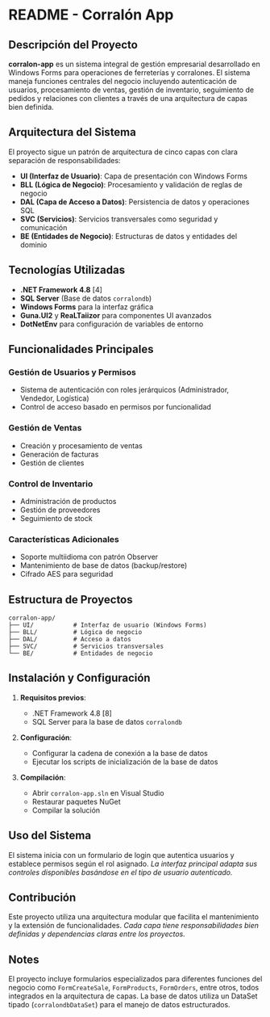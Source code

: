 # README - Corralón App

## Descripción del Proyecto

**corralon-app** es un sistema integral de gestión empresarial desarrollado en Windows Forms para operaciones de ferreterías y corralones. El sistema maneja funciones centrales del negocio incluyendo autenticación de usuarios, procesamiento de ventas, gestión de inventario, seguimiento de pedidos y relaciones con clientes a través de una arquitectura de capas bien definida. <cite/>

## Arquitectura del Sistema

El proyecto sigue un patrón de arquitectura de cinco capas con clara separación de responsabilidades:

- **UI (Interfaz de Usuario)**: Capa de presentación con Windows Forms
- **BLL (Lógica de Negocio)**: Procesamiento y validación de reglas de negocio <cite/>
- **DAL (Capa de Acceso a Datos)**: Persistencia de datos y operaciones SQL  
- **SVC (Servicios)**: Servicios transversales como seguridad y comunicación <cite/>
- **BE (Entidades de Negocio)**: Estructuras de datos y entidades del dominio <cite/>

## Tecnologías Utilizadas

- **.NET Framework 4.8** [4]
- **SQL Server** (Base de datos `corralondb`) <cite/>
- **Windows Forms** para la interfaz gráfica
- **Guna.UI2** y **ReaLTaiizor** para componentes UI avanzados <cite/>
- **DotNetEnv** para configuración de variables de entorno 

## Funcionalidades Principales

### Gestión de Usuarios y Permisos
- Sistema de autenticación con roles jerárquicos (Administrador, Vendedor, Logística) <cite/>
- Control de acceso basado en permisos por funcionalidad <cite/>

### Gestión de Ventas
- Creación y procesamiento de ventas <cite/>
- Generación de facturas <cite/>
- Gestión de clientes <cite/>

### Control de Inventario
- Administración de productos 
- Gestión de proveedores
- Seguimiento de stock <cite/>

### Características Adicionales
- Soporte multiidioma con patrón Observer <cite/>
- Mantenimiento de base de datos (backup/restore) <cite/>
- Cifrado AES para seguridad <cite/>

## Estructura de Proyectos

```
corralon-app/
├── UI/           # Interfaz de usuario (Windows Forms)
├── BLL/          # Lógica de negocio
├── DAL/          # Acceso a datos
├── SVC/          # Servicios transversales
└── BE/           # Entidades de negocio
```

## Instalación y Configuración

1. **Requisitos previos**:
   - .NET Framework 4.8 [8]
   - SQL Server para la base de datos `corralondb`

2. **Configuración**:
   - Configurar la cadena de conexión a la base de datos
   - Ejecutar los scripts de inicialización de la base de datos

3. **Compilación**:
   - Abrir `corralon-app.sln` en Visual Studio
   - Restaurar paquetes NuGet
   - Compilar la solución

## Uso del Sistema

El sistema inicia con un formulario de login que autentica usuarios y establece permisos según el rol asignado. <cite/> La interfaz principal adapta sus controles disponibles basándose en el tipo de usuario autenticado. <cite/>

## Contribución

Este proyecto utiliza una arquitectura modular que facilita el mantenimiento y la extensión de funcionalidades. <cite/> Cada capa tiene responsabilidades bien definidas y dependencias claras entre los proyectos. 

## Notes

El proyecto incluye formularios especializados para diferentes funciones del negocio como `FormCreateSale`, `FormProducts`, `FormOrders`, entre otros, todos integrados en la arquitectura de capas. La base de datos utiliza un DataSet tipado (`corralondbDataSet`) para el manejo de datos estructurados.


